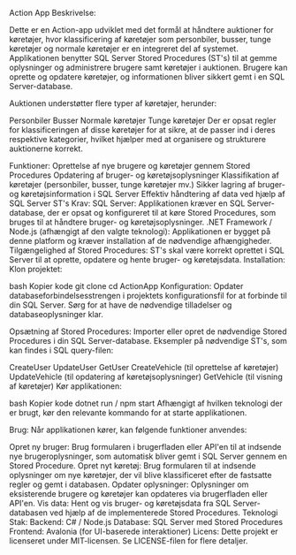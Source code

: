 Action App
Beskrivelse:

Dette er en Action-app udviklet med det formål at håndtere auktioner for køretøjer, hvor klassificering af køretøjer som personbiler, busser, tunge køretøjer og normale køretøjer er en integreret del af systemet. Applikationen benytter SQL Server Stored Procedures (ST's) til at gemme oplysninger og administrere brugere samt køretøjer i auktionen. Brugere kan oprette og opdatere køretøjer, og informationen bliver sikkert gemt i en SQL Server-database.

Auktionen understøtter flere typer af køretøjer, herunder:

Personbiler
Busser
Normale køretøjer
Tunge køretøjer
Der er opsat regler for klassificeringen af disse køretøjer for at sikre, at de passer ind i deres respektive kategorier, hvilket hjælper med at organisere og strukturere auktionerne korrekt.

Funktioner:
Oprettelse af nye brugere og køretøjer gennem Stored Procedures
Opdatering af bruger- og køretøjsoplysninger
Klassifikation af køretøjer (personbiler, busser, tunge køretøjer mv.)
Sikker lagring af bruger- og køretøjsinformation i SQL Server
Effektiv håndtering af data ved hjælp af SQL Server ST's
Krav:
SQL Server: Applikationen kræver en SQL Server-database, der er opsat og konfigureret til at køre Stored Procedures, som bruges til at håndtere bruger- og køretøjsoplysninger.
.NET Framework / Node.js (afhængigt af den valgte teknologi): Applikationen er bygget på denne platform og kræver installation af de nødvendige afhængigheder.
Tilgængelighed af Stored Procedures: ST's skal være korrekt oprettet i SQL Server til at oprette, opdatere og hente bruger- og køretøjsdata.
Installation:
Klon projektet:

bash
Kopier kode
git clone <repository-url>
cd ActionApp
Konfiguration:
Opdater databaseforbindelsesstrengen i projektets konfigurationsfil for at forbinde til din SQL Server. Sørg for at have de nødvendige tilladelser og databaseoplysninger klar.

Opsætning af Stored Procedures:
Importer eller opret de nødvendige Stored Procedures i din SQL Server-database. Eksempler på nødvendige ST's, som kan findes i SQL query-filen:

CreateUser
UpdateUser
GetUser
CreateVehicle (til oprettelse af køretøjer)
UpdateVehicle (til opdatering af køretøjsoplysninger)
GetVehicle (til visning af køretøjer)
Kør applikationen:

bash
Kopier kode
dotnet run / npm start
Afhængigt af hvilken teknologi der er brugt, kør den relevante kommando for at starte applikationen.

Brug:
Når applikationen kører, kan følgende funktioner anvendes:

Opret ny bruger: Brug formularen i brugerfladen eller API'en til at indsende nye brugeroplysninger, som automatisk bliver gemt i SQL Server gennem en Stored Procedure.
Opret nyt køretøj: Brug formularen til at indsende oplysninger om nye køretøjer, der vil blive klassificeret efter de fastsatte regler og gemt i databasen.
Opdater oplysninger: Oplysninger om eksisterende brugere og køretøjer kan opdateres via brugerfladen eller API'en.
Vis data: Hent og vis bruger- og køretøjsdata fra SQL Server-databasen ved hjælp af de implementerede Stored Procedures.
Teknologi Stak:
Backend: C# / Node.js
Database: SQL Server med Stored Procedures
Frontend: Avalonia (for UI-baserede interaktioner)
Licens:
Dette projekt er licenseret under MIT-licensen. Se LICENSE-filen for flere detaljer.
